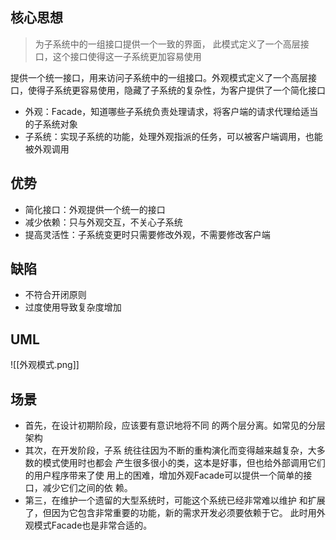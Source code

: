## 核心思想

> 为子系统中的一组接口提供一个一致的界面， 此模式定义了一个高层接口，这个接口使得这一子系统更加容易使用

 提供一个统一接口，用来访问子系统中的一组接口。外观模式定义了一个高层接口，使得子系统更容易使用，隐藏了子系统的复杂性，为客户提供了一个简化接口

- 外观：Facade，知道哪些子系统负责处理请求，将客户端的请求代理给适当的子系统对象
- 子系统：实现子系统的功能，处理外观指派的任务，可以被客户端调用，也能被外观调用
## 优势

- 简化接口：外观提供一个统一的接口
- 减少依赖：只与外观交互，不关心子系统
- 提高灵活性：子系统变更时只需要修改外观，不需要修改客户端
## 缺陷

- 不符合开闭原则
- 过度使用导致复杂度增加
## UML

![[外观模式.png]]
## 场景

- 首先，在设计初期阶段，应该要有意识地将不同 的两个层分离。如常见的分层架构
- 其次，在开发阶段，子系 统往往因为不断的重构演化而变得越来越复杂，大多数的模式使用时也都会 产生很多很小的类，这本是好事，但也给外部调用它们的用户程序带来了使 用上的困难，增加外观Facade可以提供一个简单的接口，减少它们之间的依 赖。
- 第三，在维护一个遗留的大型系统时，可能这个系统已经非常难以维护 和扩展了，但因为它包含非常重要的功能，新的需求开发必须要依赖于它。 此时用外观模式Facade也是非常合适的。
